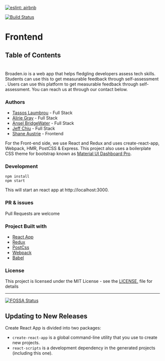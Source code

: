 

[![eslint: airbnb](https://img.shields.io/badge/eslint-airbnb-%23fd5c63.svg)](https://www.npmjs.com/package/eslint-config-airbnb)

[![Build Status](https://semaphoreci.com/api/v1/jeffchiucp/rubrics-frontend-3/branches/sign-up-enhancement/badge.svg)](https://semaphoreci.com/jeffchiucp/rubrics-frontend-3)

# Frontend

## Table of Contents

#
Broaden.io is a web app that helps fledgling developers assess tech skills. Students can use this to get measurable feedback through self-assessment . Users can use this platform to get measurable feedback through self-assessment. You can reach us at through our contact below.

### Authors
- [Tassos Laumbrou](https://www.linkedin.com/in/lambrou/) - Full Stack
- [Alirie Gray](https://www.linkedin.com/in/alirie-gray/) - Full Stack
- [Ansel BridgeWater](https://www.linkedin.com/in/ansel-bridgewater/) - Full Stack
- [Jeff Chiu](https://www.linkedin.com/in/jeffchiu1) - Full Stack
- [Shane Austrie](https://www.linkedin.com/in/shaneaustrie) - Frontend

For the Front-end side, we use React and Redux and uses create-react-app, Webpack, HMR, PostCSS & Express. This project also uses a boilerplate CSS theme for bootstrap known as [Material UI Dashboard Pro](https://www.creative-tim.com/product/material-dashboard).

### Development
```
npm install
npm start
```
This will start an react app at http://localhost:3000.


### PR & issues
Pull Requests are welcome

### Project Built with
- [React App](https://github.com/facebook/create-react-app)
- [Redux](https://www.npmjs.com/package/react-redux)
- [PostCss](https://github.com/postcss/postcss)
- [Webpack](https://www.npmjs.com/package/webpack)
- [Babel](https://github.com/babel/babel-loader)

### License
This project is licensed under the MIT License - see the [LICENSE.](https://tldrlegal.com/license/mit-license) file for details

-------------------




[![FOSSA Status](https://app.fossa.io/api/projects/git%2Bgithub.com%2FJeffchiucp%2FBroaden-io-client.svg?type=large)](https://app.fossa.io/projects/git%2Bgithub.com%2FJeffchiucp%2FBroaden-io-client?ref=badge_large)

## Updating to New Releases

Create React App is divided into two packages:

* `create-react-app` is a global command-line utility that you use to create new projects.
* `react-scripts` is a development dependency in the generated projects (including this one).